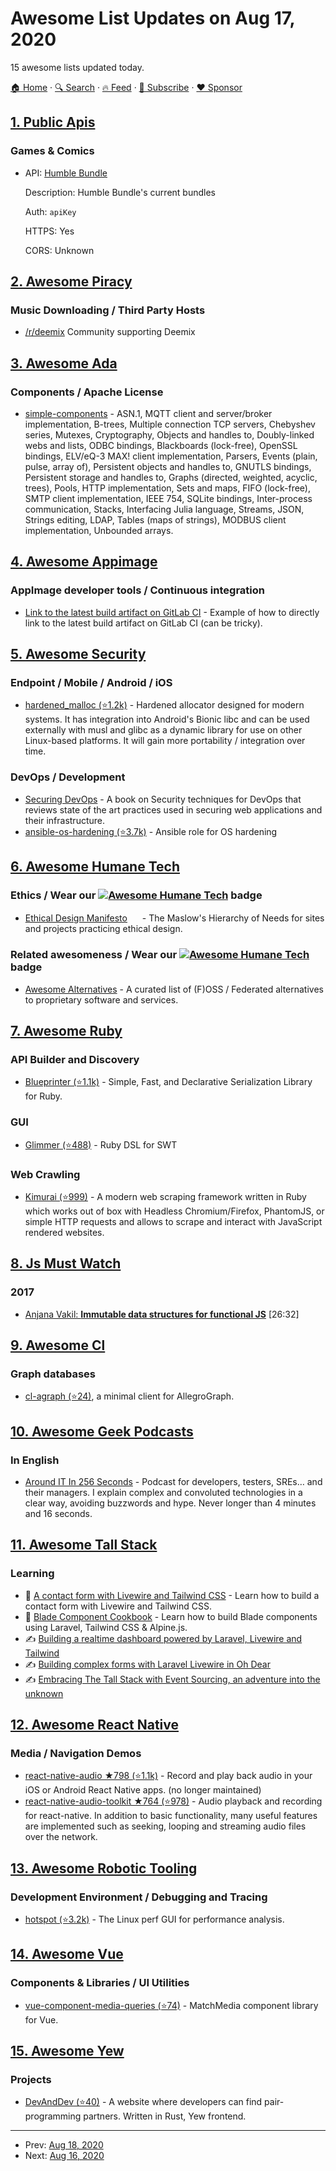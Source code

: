 # Awesome List Updates on Aug 17, 2020

15 awesome lists updated today.

[🏠 Home](/README.md) · [🔍 Search](https://www.trackawesomelist.com/search/) · [🔥 Feed](https://www.trackawesomelist.com/rss.xml) · [📮 Subscribe](https://trackawesomelist.us17.list-manage.com/subscribe?u=d2f0117aa829c83a63ec63c2f&id=36a103854c) · [❤️  Sponsor](https://github.com/sponsors/theowenyoung)



## [1. Public Apis](/content/public-apis/public-apis/README.md)

### Games & Comics

- API: [Humble Bundle](https://rapidapi.com/Ziggoto/api/humble-bundle)

  Description: Humble Bundle's current bundles

  Auth: `apiKey`

  HTTPS: Yes

  CORS: Unknown



## [2. Awesome Piracy](/content/Igglybuff/awesome-piracy/README.md)

### Music Downloading / Third Party Hosts

*   [/r/deemix](https://www.reddit.com/r/deemix) Community supporting Deemix

## [3. Awesome Ada](/content/ohenley/awesome-ada/README.md)

### Components / Apache License

*   [simple-components](http://www.dmitry-kazakov.de/ada/components.htm) - ASN.1, MQTT client and server/broker implementation, B-trees, Multiple connection TCP servers, Chebyshev series, Mutexes, Cryptography, Objects and handles to, Doubly-linked webs and lists, ODBC bindings, Blackboards (lock-free), OpenSSL bindings, ELV/eQ-3 MAX! client implementation, Parsers, Events (plain, pulse, array of), Persistent objects and handles to, GNUTLS bindings, Persistent storage and handles to, Graphs (directed, weighted, acyclic, trees), Pools, HTTP implementation, Sets and maps, FIFO (lock-free), SMTP client implementation, IEEE 754, SQLite bindings, Inter-process communication, Stacks, Interfacing Julia language, Streams, JSON, Strings editing, LDAP, Tables (maps of strings), MODBUS client implementation, Unbounded arrays.

## [4. Awesome Appimage](/content/AppImageCommunity/awesome-appimage/README.md)

### AppImage developer tools / Continuous integration

*   [Link to the latest build artifact on GitLab CI](https://gitlab.com/linuxappimage/element-desktop/-/jobs/artifacts/master/raw/Element.AppImage?job=run-build) - Example of how to directly link to the latest build artifact on GitLab CI (can be tricky).

## [5. Awesome Security](/content/sbilly/awesome-security/README.md)

### Endpoint / Mobile / Android / iOS

*   [hardened\_malloc (⭐1.2k)](https://github.com/GrapheneOS/hardened_malloc) - Hardened allocator designed for modern systems. It has integration into Android's Bionic libc and can be used externally with musl and glibc as a dynamic library for use on other Linux-based platforms. It will gain more portability / integration over time.

### DevOps / Development

*   [Securing DevOps](https://manning.com/books/securing-devops) - A book on Security techniques for DevOps that reviews state of the art practices used in securing web applications and their infrastructure.
*   [ansible-os-hardening (⭐3.7k)](https://github.com/dev-sec/ansible-os-hardening) - Ansible role for OS hardening

## [6. Awesome Humane Tech](/content/humanetech-community/awesome-humane-tech/README.md)

### Ethics / Wear our   [![Awesome Humane Tech](https://raw.githubusercontent.com/humanetech-community/awesome-humane-tech/main/humane-tech-badge.svg?sanitize=true)](https://github.com/humanetech-community/awesome-humane-tech)   badge

*   [Ethical Design Manifesto](https://2017.ind.ie/ethical-design/) [<img src="https://raw.githubusercontent.com/humanetech-community/awesome-humane-tech/main/logo/gitlab.svg?sanitize=true" width="16"/>](https://source.ind.ie/site/2017) - The Maslow's Hierarchy of Needs for sites and projects practicing ethical design.

### Related awesomeness / Wear our   [![Awesome Humane Tech](https://raw.githubusercontent.com/humanetech-community/awesome-humane-tech/main/humane-tech-badge.svg?sanitize=true)](https://github.com/humanetech-community/awesome-humane-tech)   badge

*   [Awesome Alternatives](https://gitlab.com/linuxcafefederation/awesome-alternatives) - A curated list of (F)OSS / Federated alternatives to proprietary software and services.

## [7. Awesome Ruby](/content/markets/awesome-ruby/README.md)

### API Builder and Discovery

*   [Blueprinter (⭐1.1k)](https://github.com/procore/blueprinter) - Simple, Fast, and Declarative Serialization Library for Ruby.

### GUI

*   [Glimmer (⭐488)](https://github.com/AndyObtiva/glimmer) - Ruby DSL for SWT

### Web Crawling

*   [Kimurai (⭐999)](https://github.com/vifreefly/kimuraframework) - A modern web scraping framework written in Ruby which works out of box with Headless Chromium/Firefox, PhantomJS, or simple HTTP requests and allows to scrape and interact with JavaScript rendered websites.

## [8. Js Must Watch](/content/bolshchikov/js-must-watch/README.md)

### 2017

*   [Anjana Vakil: **Immutable data structures for functional JS**](https://www.youtube.com/watch?v=Wo0qiGPSV-s) \[26:32]

## [9. Awesome Cl](/content/CodyReichert/awesome-cl/README.md)

### Graph databases

*   [cl-agraph (⭐24)](https://github.com/vseloved/cl-agraph), a minimal client for AllegroGraph.

## [10. Awesome Geek Podcasts](/content/ayr-ton/awesome-geek-podcasts/README.md)

### In English

*   [Around IT In 256 Seconds](https://256.nurkiewicz.com/) - Podcast for developers, testers, SREs… and their managers. I explain complex and convoluted technologies in a clear way, avoiding buzzwords and hype. Never longer than 4 minutes and 16 seconds.

## [11. Awesome Tall Stack](/content/livewire/awesome-tall-stack/README.md)

### Learning

*   🎥 [A contact form with Livewire and Tailwind CSS](https://stefanbauer.me/articles/a-contact-form-with-laravel-livewire) - Learn how to build a contact form with Livewire and Tailwind CSS.
*   🎥 [Blade Component Cookbook](https://laracasts.com/series/blade-component-cookbook) - Learn how to build Blade components using Laravel, Tailwind CSS & Alpine.js.
*   ✍️ [Building a realtime dashboard powered by Laravel, Livewire and Tailwind](https://freek.dev/1645-building-a-realtime-dashboard-powered-by-laravel-livewire-and-tailwind-2020-edition)
*   ✍️ [Building complex forms with Laravel Livewire in Oh Dear](https://freek.dev/1609-building-complex-forms-with-laravel-livewire-in-oh-dear)
*   ✍️ [Embracing The Tall Stack with Event Sourcing, an adventure into the unknown](https://www.juststeveking.uk/embracing-the-tall-stack-with-event-sourcing-an-adventure-into-the-unknown/)

## [12. Awesome React Native](/content/jondot/awesome-react-native/README.md)

### Media / Navigation Demos

*   [react-native-audio ★798 (⭐1.1k)](https://github.com/jsierles/react-native-audio) - Record and play back audio in your iOS or Android React Native apps. (no longer maintained)
*   [react-native-audio-toolkit ★764 (⭐978)](https://github.com/react-native-community/react-native-audio-toolkit) - Audio playback and recording for react-native. In addition to basic functionality, many useful features are implemented such as seeking, looping and streaming audio files over the network.

## [13. Awesome Robotic Tooling](/content/protontypes/awesome-robotic-tooling/README.md)

### Development Environment / Debugging and Tracing

*   [hotspot (⭐3.2k)](https://github.com/KDAB/hotspot) - The Linux perf GUI for performance analysis.

## [14. Awesome Vue](/content/vuejs/awesome-vue/README.md)

### Components & Libraries / UI Utilities

*   [vue-component-media-queries (⭐74)](https://github.com/CyberAP/vue-component-media-queries) - MatchMedia component library for Vue.

## [15. Awesome Yew](/content/jetli/awesome-yew/README.md)

### Projects

*   [DevAndDev (⭐40)](https://github.com/alepez/devand) - A website where developers can find pair-programming partners. Written in Rust, Yew frontend.

---

- Prev: [Aug 18, 2020](/content/2020/08/18/README.md)
- Next: [Aug 16, 2020](/content/2020/08/16/README.md)